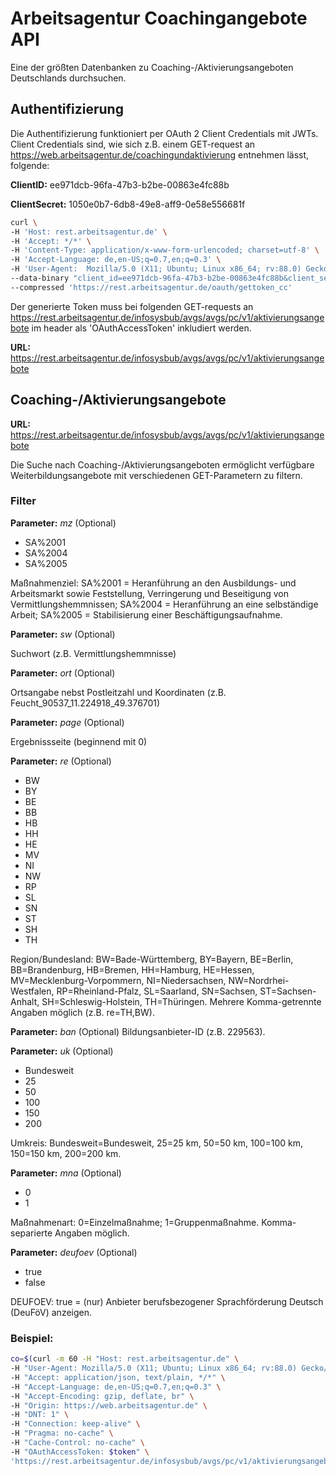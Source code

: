 # Arbeitsagentur Coachingangebote API

Eine der größten Datenbanken zu Coaching-/Aktivierungsangeboten Deutschlands durchsuchen.

## Authentifizierung
Die Authentifizierung funktioniert per OAuth 2 Client Credentials mit JWTs.
Client Credentials sind, wie sich z.B. einem GET-request an https://web.arbeitsagentur.de/coachingundaktivierung entnehmen lässt, folgende:

**ClientID:** ee971dcb-96fa-47b3-b2be-00863e4fc88b

**ClientSecret:** 1050e0b7-6db8-49e8-aff9-0e58e556681f

```bash
curl \
-H 'Host: rest.arbeitsagentur.de' \
-H 'Accept: */*' \
-H 'Content-Type: application/x-www-form-urlencoded; charset=utf-8' \
-H 'Accept-Language: de,en-US;q=0.7,en;q=0.3' \
-H 'User-Agent:  Mozilla/5.0 (X11; Ubuntu; Linux x86_64; rv:88.0) Gecko/20100101 Firefox/88.0' \
--data-binary "client_id=ee971dcb-96fa-47b3-b2be-00863e4fc88b&client_secret=1050e0b7-6db8-49e8-aff9-0e58e556681f&grant_type=client_credentials" \
--compressed 'https://rest.arbeitsagentur.de/oauth/gettoken_cc'
```

Der generierte Token muss bei folgenden GET-requests an https://rest.arbeitsagentur.de/infosysbub/avgs/avgs/pc/v1/aktivierungsangebote im header als 'OAuthAccessToken' inkludiert werden.

**URL:** https://rest.arbeitsagentur.de/infosysbub/avgs/avgs/pc/v1/aktivierungsangebote


## Coaching-/Aktivierungsangebote


**URL:** https://rest.arbeitsagentur.de/infosysbub/avgs/avgs/pc/v1/aktivierungsangebote

Die Suche nach Coaching-/Aktivierungsangeboten ermöglicht verfügbare Weiterbildungsangebote mit verschiedenen GET-Parametern zu filtern.


### Filter

**Parameter:** *mz*  (Optional)

- SA%2001
- SA%2004
- SA%2005

Maßnahmenziel: SA%2001 = Heranführung an den Ausbildungs- und Arbeitsmarkt sowie Feststellung, Verringerung und Beseitigung von Vermittlungshemmnissen; SA%2004 = Heranführung an eine selbständige Arbeit; SA%2005 = Stabilisierung einer Beschäftigungsaufnahme.


**Parameter:** *sw*  (Optional)

Suchwort (z.B. Vermittlungshemmnisse)


**Parameter:** *ort*  (Optional)

Ortsangabe nebst Postleitzahl und Koordinaten (z.B. Feucht_90537_11.224918_49.376701)


**Parameter:** *page* (Optional)

Ergebnissseite (beginnend mit 0)


**Parameter:** *re*  (Optional)
- BW
- BY
- BE
- BB
- HB
- HH
- HE
- MV
- NI
- NW
- RP
- SL
- SN
- ST
- SH
- TH

Region/Bundesland: BW=Bade-Württemberg, BY=Bayern, BE=Berlin, BB=Brandenburg, HB=Bremen, HH=Hamburg, HE=Hessen, MV=Mecklenburg-Vorpommern, NI=Niedersachsen, NW=Nordrhei-Westfalen, RP=Rheinland-Pfalz, SL=Saarland, SN=Sachsen, ST=Sachsen-Anhalt, SH=Schleswig-Holstein, TH=Thüringen. Mehrere Komma-getrennte Angaben möglich (z.B. re=TH,BW).


**Parameter:** *ban* (Optional)
Bildungsanbieter-ID (z.B. 229563). 


**Parameter:** *uk* (Optional)
- Bundesweit
- 25
- 50
- 100
- 150
- 200

Umkreis: Bundesweit=Bundesweit, 25=25 km, 50=50 km, 100=100 km, 150=150 km, 200=200 km.


**Parameter:** *mna* (Optional)
- 0
- 1

Maßnahmenart: 0=Einzelmaßnahme; 1=Gruppenmaßnahme. Komma-separierte Angaben möglich.


**Parameter:** *deufoev* (Optional)
- true
- false

DEUFOEV: true = (nur) Anbieter berufsbezogener Sprachförderung Deutsch (DeuFöV) anzeigen.


### Beispiel:

```bash
co=$(curl -m 60 -H "Host: rest.arbeitsagentur.de" \
-H "User-Agent: Mozilla/5.0 (X11; Ubuntu; Linux x86_64; rv:88.0) Gecko/20100101 Firefox/88.0" \
-H "Accept: application/json, text/plain, */*" \
-H "Accept-Language: de,en-US;q=0.7,en;q=0.3" \
-H "Accept-Encoding: gzip, deflate, br" \
-H "Origin: https://web.arbeitsagentur.de" \
-H "DNT: 1" \
-H "Connection: keep-alive" \
-H "Pragma: no-cache" \
-H "Cache-Control: no-cache" \
-H "OAuthAccessToken: $token" \
'https://rest.arbeitsagentur.de/infosysbub/avgs/pc/v1/aktivierungsangebote?mz=SA%2001&uk=Bundesweit&deufoev=false&page=1')
```


